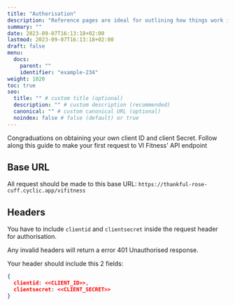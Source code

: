 ```yaml
---
title: "Authorisation"
description: "Reference pages are ideal for outlining how things work in terse and clear terms."
summary: ""
date: 2023-09-07T16:13:18+02:00
lastmod: 2023-09-07T16:13:18+02:00
draft: false
menu:
  docs:
    parent: ""
    identifier: "example-234"
weight: 1020
toc: true
seo:
  title: "" # custom title (optional)
  description: "" # custom description (recommended)
  canonical: "" # custom canonical URL (optional)
  noindex: false # false (default) or true
---
```


Congraduations on obtaining your own client ID and client Secret. Follow along this guide to make your first request to VI Fitness' API endpoint

## Base URL

All request should be made to this base URL: `https://thankful-rose-cuff.cyclic.app/vifitness`

## Headers

You have to include `clientid` and `clientsecret` inside the request header for authorisation.

Any invalid headers will return a error 401 Unauthorised response.

Your header should include this 2 fields:

```json
{
  clientid: <<CLIENT_ID>>,
  clientsecret: <<CLIENT_SECRET>>
}
```
